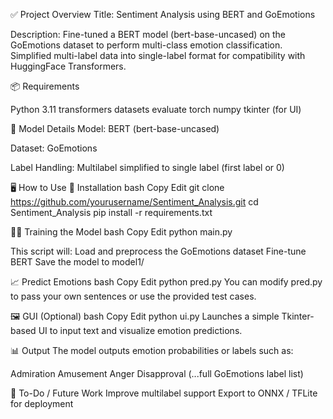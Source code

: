 ✅ Project Overview
Title: Sentiment Analysis using BERT and GoEmotions

Description: Fine-tuned a BERT model (bert-base-uncased) on the GoEmotions dataset to perform multi-class emotion classification. Simplified multi-label data into single-label format for compatibility with HuggingFace Transformers.

📦 Requirements 

Python 3.11
transformers
datasets
evaluate
torch
numpy
tkinter (for UI)

🧠 Model Details
Model: BERT (bert-base-uncased)

Dataset: GoEmotions

Label Handling: Multilabel simplified to single label (first label or 0)

🖥️ How to Use
🔧 Installation
bash
Copy
Edit
git clone https://github.com/yourusername/Sentiment_Analysis.git
cd Sentiment_Analysis
pip install -r requirements.txt

🏋️‍♀️ Training the Model
bash
Copy
Edit
python main.py

This script will:
Load and preprocess the GoEmotions dataset
Fine-tune BERT
Save the model to model1/

📈 Predict Emotions
bash
Copy
Edit
python pred.py
You can modify pred.py to pass your own sentences or use the provided test cases.

🖼️ GUI (Optional)
bash
Copy
Edit
python ui.py
Launches a simple Tkinter-based UI to input text and visualize emotion predictions.

📊 Output
The model outputs emotion probabilities or labels such as:

Admiration
Amusement
Anger
Disapproval
(...full GoEmotions label list)

📌 To-Do / Future Work
Improve multilabel support
Export to ONNX / TFLite for deployment

